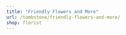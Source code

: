 ```yaml
---
title: "Friendly Flowers and More"
url: /tombstone/friendly-flowers-and-more/
shop: florist
---
```

